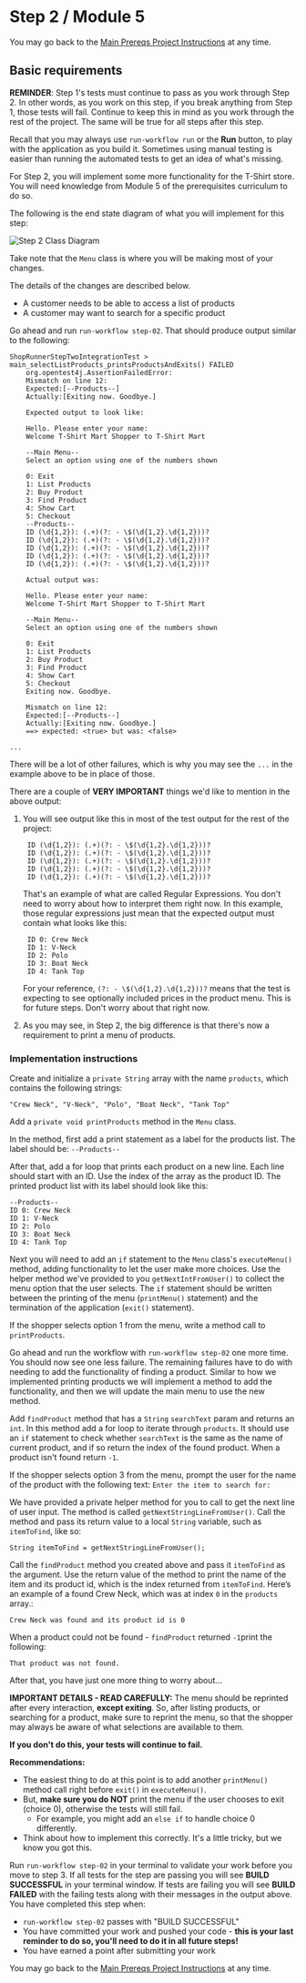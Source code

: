 
# Step 2 / Module 5

You may go back to the  [Main Prereqs Project Instructions](https://github.com/Caldwell-WGU/ATA-Prerequisite-Course/blob/main/Project:%20T-Shirt%20Store/Instructions/Main%20Prerequisite%20Project%20Instruction.md)  at any time.

## Basic requirements

**REMINDER**: Step 1's tests must continue to pass as you work through Step 2. In other words, as you work on this step, if you break anything from Step 1, those tests will fail. Continue to keep this in mind as you work through the rest of the project. The same will be true for all steps after this step.

Recall that you may always use  `run-workflow run`  or the  **Run**  button, to play with the application as you build it. Sometimes using manual testing is easier than running the automated tests to get an idea of what's missing.

For Step 2, you will implement some more functionality for the T-Shirt store. You will need knowledge from Module 5 of the prerequisites curriculum to do so.

The following is the end state diagram of what you will implement for this step:

![Step 2 Class Diagram](https://github.com/Caldwell-WGU/ATA-Prerequisite-Course/blob/main/Images/step_2_class_diagram.png)

Take note that the  `Menu`  class is where you will be making most of your changes.

The details of the changes are described below.

-   A customer needs to be able to access a list of products
-   A customer may want to search for a specific product

Go ahead and run  `run-workflow step-02`. That should produce output similar to the following:

```shell
ShopRunnerStepTwoIntegrationTest > main_selectListProducts_printsProductsAndExits() FAILED
    org.opentest4j.AssertionFailedError: 
    Mismatch on line 12:
    Expected:[--Products--]
    Actually:[Exiting now. Goodbye.]

    Expected output to look like:

    Hello. Please enter your name:
    Welcome T-Shirt Mart Shopper to T-Shirt Mart

    --Main Menu--
    Select an option using one of the numbers shown

    0: Exit
    1: List Products
    2: Buy Product
    3: Find Product
    4: Show Cart
    5: Checkout
    --Products--
    ID (\d{1,2}): (.+)(?: - \$(\d{1,2}.\d{1,2}))?
    ID (\d{1,2}): (.+)(?: - \$(\d{1,2}.\d{1,2}))?
    ID (\d{1,2}): (.+)(?: - \$(\d{1,2}.\d{1,2}))?
    ID (\d{1,2}): (.+)(?: - \$(\d{1,2}.\d{1,2}))?
    ID (\d{1,2}): (.+)(?: - \$(\d{1,2}.\d{1,2}))?

    Actual output was:

    Hello. Please enter your name:
    Welcome T-Shirt Mart Shopper to T-Shirt Mart

    --Main Menu--
    Select an option using one of the numbers shown

    0: Exit
    1: List Products
    2: Buy Product
    3: Find Product
    4: Show Cart
    5: Checkout
    Exiting now. Goodbye.

    Mismatch on line 12:
    Expected:[--Products--]
    Actually:[Exiting now. Goodbye.] 
    ==> expected: <true> but was: <false>

...

```

There will be a lot of other failures, which is why you may see the  `...`  in the example above to be in place of those.

There are a couple of  **VERY IMPORTANT**  things we'd like to mention in the above output:

1.  You will see output like this in most of the test output for the rest of the project:
    
    ```shell
     ID (\d{1,2}): (.+)(?: - \$(\d{1,2}.\d{1,2}))?
     ID (\d{1,2}): (.+)(?: - \$(\d{1,2}.\d{1,2}))?
     ID (\d{1,2}): (.+)(?: - \$(\d{1,2}.\d{1,2}))?
     ID (\d{1,2}): (.+)(?: - \$(\d{1,2}.\d{1,2}))?
     ID (\d{1,2}): (.+)(?: - \$(\d{1,2}.\d{1,2}))?
    ```
    
    That's an example of what are called Regular Expressions. You don't need to worry about how to interpret them right now. In this example, those regular expressions just mean that the expected output must contain what looks like this:
    
    ```shell
     ID 0: Crew Neck
     ID 1: V-Neck
     ID 2: Polo
     ID 3: Boat Neck
     ID 4: Tank Top
    ```
    
    For your reference,  `(?: - \$(\d{1,2}.\d{1,2}))?`  means that the test is expecting to see optionally included prices in the product menu. This is for future steps. Don't worry about that right now.
    
2.  As you may see, in Step 2, the big difference is that there's now a requirement to print a menu of products.
    

### Implementation instructions

Create and initialize a  `private String`  array with the name  `products`, which contains the following strings:

```
"Crew Neck", "V-Neck", "Polo", "Boat Neck", "Tank Top"
```

Add a  `private void printProducts`  method in the  `Menu`  class.

In the method, first add a print statement as a label for the products list. The label should be:  `--Products--`

After that, add a for loop that prints each product on a new line. Each line should start with an ID. Use the index of the array as the product ID. The printed product list with its label should look like this:

```
--Products--
ID 0: Crew Neck
ID 1: V-Neck
ID 2: Polo
ID 3: Boat Neck
ID 4: Tank Top
```

Next you will need to add an  `if`  statement to the  `Menu`  class's  `executeMenu()`  method, adding functionality to let the user make more choices. Use the helper method we've provided to you  `getNextIntFromUser()`  to collect the menu option that the user selects. The  `if`  statement should be written between the printing of the menu (`printMenu()`  statement) and the termination of the application (`exit()`  statement).

If the shopper selects option 1 from the menu, write a method call to  `printProducts`.

Go ahead and run the workflow with  `run-workflow step-02`  one more time. You should now see one less failure. The remaining failures have to do with needing to add the functionality of finding a product. Similar to how we implemented printing products we will implement a method to add the functionality, and then we will update the main menu to use the new method.

Add  `findProduct`  method that has a  `String`  `searchText`  param and returns an  `int`. In this method add a for loop to iterate through  `products`. It should use an  `if`  statement to check whether  `searchText`  is the same as the name of current product, and if so return the index of the found product. When a product isn't found return  `-1`.

If the shopper selects option 3 from the menu, prompt the user for the name of the product with the following text:  `Enter the item to search for:`

We have provided a private helper method for you to call to get the next line of user input. The method is called  `getNextStringLineFromUser()`. Call the method and pass its return value to a local  `String`  variable, such as  `itemToFind`, like so:

```
String itemToFind = getNextStringLineFromUser();
```

Call the  `findProduct`  method you created above and pass it  `itemToFind`  as the argument. Use the return value of the method to print the name of the item and its product id, which is the index returned from  `itemToFind`. Here’s an example of a found Crew Neck, which was at index  `0`  in the  `products`  array.:

```
Crew Neck was found and its product id is 0
```

When a product could not be found -  `findProduct`  returned  `-1`print the following:

```
That product was not found.
```

After that, you have just one more thing to worry about...

**IMPORTANT DETAILS - READ CAREFULLY:**  The menu should be reprinted after every interaction,  **except exiting**. So, after listing products, or searching for a product, make sure to reprint the menu, so that the shopper may always be aware of what selections are available to them.

**If you don't do this, your tests will continue to fail.**

**Recommendations:**

-   The easiest thing to do at this point is to add another  `printMenu()`  method call right before  `exit()`  in  `executeMenu()`.
-   But,  **make sure you do NOT**  print the menu if the user chooses to exit (choice 0), otherwise the tests will still fail.
    -   For example, you might add an  `else if`  to handle choice 0 differently.
-   Think about how to implement this correctly. It's a little tricky, but we know you got this.

Run  `run-workflow step-02`  in your terminal to validate your work before you move to step 3. If all tests for the step are passing you will see  **BUILD SUCCESSFUL**  in your terminal window. If tests are failing you will see  **BUILD FAILED**  with the failing tests along with their messages in the output above. You have completed this step when:

-   `run-workflow step-02`  passes with "BUILD SUCCESSFUL"
-   You have committed your work and pushed your code -  **this is your last reminder to do so, you'll need to do it in all future steps!**
-   You have earned a point after submitting your work

You may go back to the  [Main Prereqs Project Instructions](https://github.com/Caldwell-WGU/ATA-Prerequisite-Course/blob/main/Project:%20T-Shirt%20Store/Instructions/Main%20Prerequisite%20Project%20Instruction.md)  at any time.
